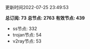 更新时间2022-07-25 23:49:53

**总订阅: 73**
**总节点: 2763**
**有效节点: 439**
- ss节点: 332
- trojan节点: 54
- v2ray节点: 53
